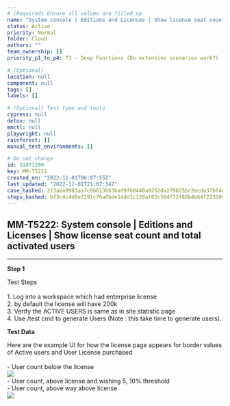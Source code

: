 ```yaml
---
# (Required) Ensure all values are filled up
name: "System console | Editions and Licenses | Show license seat count and total activated users"
status: Active
priority: Normal
folder: Cloud
authors: ""
team_ownership: []
priority_p1_to_p4: P3 - Deep Functions (Do extensive scenarios work?)

# (Optional)
location: null
component: null
tags: []
labels: []

# (Optional) Test type and tools
cypress: null
detox: null
mmctl: null
playwright: null
rainforest: []
manual_test_environments: []

# Do not change
id: 51071290
key: MM-T5222
created_on: "2022-11-01T06:07:55Z"
last_updated: "2022-12-01T21:07:34Z"
case_hashed: 213aea9983aa7c6b613bb3baf9fb0448a9252da279025bc2ecda37bf4e38edb9bd37ac9374193bcc173d6ee4442572ed
steps_hashed: bf3c4c4d8e7291c76a0bde1ddd1c139af82c504f12f80b4b64f223500e9e41fd4c149ace53e53da8769e7a77d813c7c4
---
```


<!-- (Auto-generated) Based on frontmatter's "key" and "name" -->

## MM-T5222: System console | Editions and Licenses | Show license seat count and total activated users

---

**Step 1**

Test Steps\
\
1\. Log into a workspace which had enterprise license\
2\. by default the license will have 200k\
3\. Verify the ACTIVE USERS is same as in site statistic page\
4\. Use /test cmd to generate Users (Note : this take time to generate users).

**Test Data**

Here are the example UI for how the license page appears for border values of Active users and User License purchased\
\
\- User count below the license\
![](https://smartbear-tm4j-prod-us-west-2-attachment-rich-text.s3.us-west-2.amazonaws.com/embedded-f3277290f945470c4add5d21ef3dc7ca7b74388fc7152bfb6b99ae58c66a95a8-1667282695987-Screenshot+2022-11-01+at+11.29.07+AM.png)\
\- User count, above license and wishing 5, 10% threshold\
\- User count, above way above license\
![](https://smartbear-tm4j-prod-us-west-2-attachment-rich-text.s3.us-west-2.amazonaws.com/embedded-f3277290f945470c4add5d21ef3dc7ca7b74388fc7152bfb6b99ae58c66a95a8-1667282843314-Screenshot+2022-11-01+at+11.27.29+AM.png)
